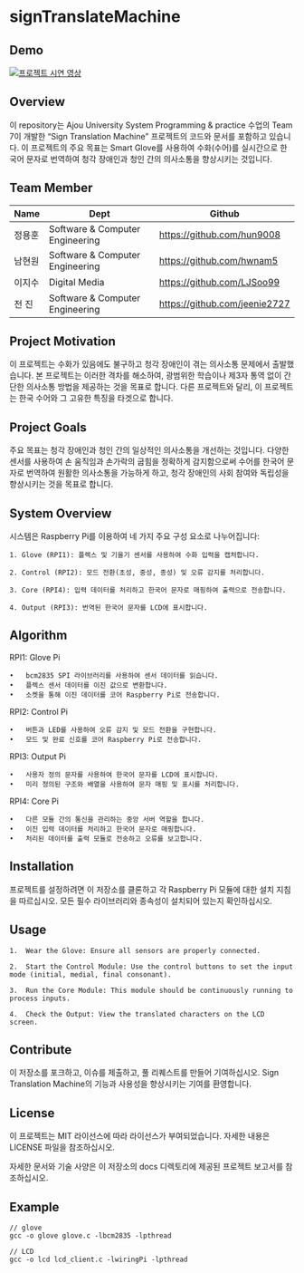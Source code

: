 # signTranslateMachine

## Demo

[![프로젝트 시연 영상](https://img.youtube.com/vi/tprs2gadxFQ/0.jpg)](https://youtu.be/tprs2gadxFQ)

## Overview

이 repository는 Ajou University System Programming & practice 수업의 Team 7이 개발한 “Sign Translation Machine” 프로젝트의 코드와 문서를 포함하고 있습니다. 이 프로젝트의 주요 목표는 Smart Glove를 사용하여 수화(수어)를 실시간으로 한국어 문자로 번역하여 청각 장애인과 청인 간의 의사소통을 향상시키는 것입니다.

## Team Member

| Name | Dept | Github | 
| --- | --- | --- |
| 정용훈 | Software & Computer Engineering | https://github.com/hun9008 |
| 남현원 | Software & Computer Engineering | https://github.com/hwnam5 |
| 이지수 | Digital Media | https://github.com/LJSoo99 |
| 전 진 | Software & Computer Engineering | https://github.com/jeenie2727 |

## Project Motivation

이 프로젝트는 수화가 있음에도 불구하고 청각 장애인이 겪는 의사소통 문제에서 출발했습니다. 본 프로젝트는 이러한 격차를 해소하여, 광범위한 학습이나 제3자 통역 없이 간단한 의사소통 방법을 제공하는 것을 목표로 합니다. 다른 프로젝트와 달리, 이 프로젝트는 한국 수어와 그 고유한 특징을 타겟으로 합니다.

## Project Goals

주요 목표는 청각 장애인과 청인 간의 일상적인 의사소통을 개선하는 것입니다. 다양한 센서를 사용하여 손 움직임과 손가락의 굽힘을 정확하게 감지함으로써 수어를 한국어 문자로 번역하여 원활한 의사소통을 가능하게 하고, 청각 장애인의 사회 참여와 독립성을 향상시키는 것을 목표로 합니다.

## System Overview

시스템은 Raspberry Pi를 이용하여 네 가지 주요 구성 요소로 나누어집니다:

	1. Glove (RPI1): 플렉스 및 기울기 센서를 사용하여 수화 입력을 캡처합니다.

	2. Control (RPI2): 모드 전환(초성, 중성, 종성) 및 오류 감지를 처리합니다.

	3. Core (RPI4): 입력 데이터를 처리하고 한국어 문자로 매핑하여 출력으로 전송합니다.

	4. Output (RPI3): 번역된 한국어 문자를 LCD에 표시합니다.

## Algorithm

RPI1: Glove Pi

	•	bcm2835 SPI 라이브러리를 사용하여 센서 데이터를 읽습니다.
	•	플렉스 센서 데이터를 이진 값으로 변환합니다.
	•	소켓을 통해 이진 데이터를 코어 Raspberry Pi로 전송합니다.

RPI2: Control Pi

	•	버튼과 LED를 사용하여 오류 감지 및 모드 전환을 구현합니다.
	•	모드 및 완료 신호를 코어 Raspberry Pi로 전송합니다.

RPI3: Output Pi

	•	사용자 정의 문자를 사용하여 한국어 문자를 LCD에 표시합니다.
	•	미리 정의된 구조와 배열을 사용하여 문자 매핑 및 표시를 처리합니다.

RPI4: Core Pi

	•	다른 모듈 간의 통신을 관리하는 중앙 서버 역할을 합니다.
	•	이진 입력 데이터를 처리하고 한국어 문자로 매핑합니다.
	•	처리된 데이터를 출력 모듈로 전송하고 오류를 보고합니다.

## Installation

프로젝트를 설정하려면 이 저장소를 클론하고 각 Raspberry Pi 모듈에 대한 설치 지침을 따르십시오. 모든 필수 라이브러리와 종속성이 설치되어 있는지 확인하십시오.

## Usage

    1.	Wear the Glove: Ensure all sensors are properly connected.

	2.	Start the Control Module: Use the control buttons to set the input mode (initial, medial, final consonant).

	3.	Run the Core Module: This module should be continuously running to process inputs.

	4.	Check the Output: View the translated characters on the LCD screen.

## Contribute

이 저장소를 포크하고, 이슈를 제출하고, 풀 리퀘스트를 만들어 기여하십시오. Sign Translation Machine의 기능과 사용성을 향상시키는 기여를 환영합니다.

## License

이 프로젝트는 MIT 라이선스에 따라 라이선스가 부여되었습니다. 자세한 내용은 LICENSE 파일을 참조하십시오.

자세한 문서와 기술 사양은 이 저장소의 docs 디렉토리에 제공된 프로젝트 보고서를 참조하십시오.

## Example

```
// glove
gcc -o glove glove.c -lbcm2835 -lpthread
```

```
// LCD
gcc -o lcd lcd_client.c -lwiringPi -lpthread
```

